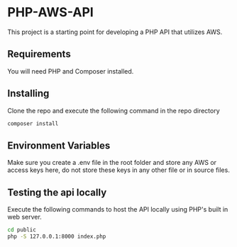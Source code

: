 # PHP-AWS-API

This project is a starting point for developing a PHP API that utilizes AWS.

## Requirements

You will need PHP and Composer installed.

## Installing

Clone the repo and execute the following command in the repo directory

```sh
composer install
```

## Environment Variables

Make sure you create a .env file in the root folder and store any AWS or access keys here, do not store these keys in any other file or in source files.

## Testing the api locally

Execute the following commands to host the API locally using PHP's built in web server.

```sh
cd public
php -S 127.0.0.1:8000 index.php
```
